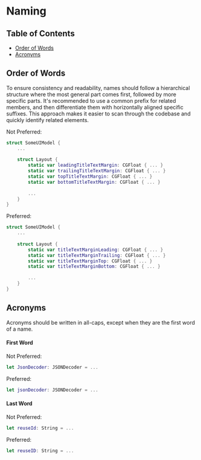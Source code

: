 # Naming

## Table of Contents

- [Order of Words](#order-of-words)
- [Acronyms](#acronyms)

## Order of Words

To ensure consistency and readability, names should follow a hierarchical structure where the most general part comes first, followed by more specific parts. It's recommended to use a common prefix for related members, and then differentiate them with horizontally aligned specific suffixes. This approach makes it easier to scan through the codebase and quickly identify related elements.

Not Preferred:

```swift
struct SomeUIModel {
    ...
    
    struct Layout {
        static var leadingTitleTextMargin: CGFloat { ... }
        static var trailingTitleTextMargin: CGFloat { ... }
        static var topTitleTextMargin: CGFloat { ... }
        static var bottomTitleTextMargin: CGFloat { ... }
        
        ...
    }
}
```

Preferred:

```swift
struct SomeUIModel {
    ...
    
    struct Layout {
        static var titleTextMarginLeading: CGFloat { ... }
        static var titleTextMarginTrailing: CGFloat { ... }
        static var titleTextMarginTop: CGFloat { ... }
        static var titleTextMarginBottom: CGFloat { ... }
        
        ...
    }
}
```

## Acronyms

Acronyms should be written in all-caps, except when they are the first word of a name.

#### First Word

Not Preferred:

```swift
let JsonDecoder: JSONDecoder = ...
```

Preferred:

```swift
let jsonDecoder: JSONDecoder = ...
```

#### Last Word

Not Preferred:

```swift
let reuseId: String = ...
```

Preferred:

```swift
let reuseID: String = ...
```
